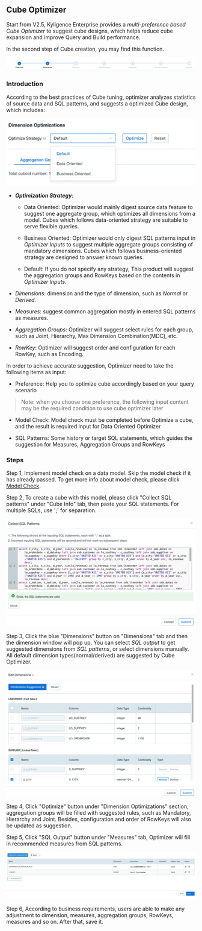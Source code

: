 ## Cube Optimizer

Start from V2.5, Kyligence Enterprise provides a *multi-preference based Cube Optimizer* to suggest cube designs, which helps reduce cube expansion and improve Query and Build performance.

In the second step of Cube creation, you may find this function.

![Creating cube process](images/Cube_optimizer/updated_en_0.png)



### Introduction

According to the best practices of Cube tuning, optimizer analyzes statistics of source data and SQL patterns, and suggests a optimized Cube design, which includes:

![Data Oriented](images/Cube_optimizer/updated_en_2.png)

- ***Optimization Strategy***: 
  - Data Oriented: Optimizer would mainly digest source data feature to suggest one aggregate group, which optimizes all dimensions from a model. Cubes which follows data-oriented strategy are suitable to serve flexible queries.

  - Business Oriented: Optimizer would only digest SQL patterns input in *Optimizer Inputs* to suggest multiple aggregate groups consisting of mandatory dimensions. Cubes which follows business-oriented strategy are designed to answer known queries.

  - Default: If you do not specify any strategy, This product will suggest the aggregation groups and RowKeys based on the contents in *Optimizer Inputs*.

- *Dimensions*: dimension and the type of dimension, such as *Normal* or *Derived.*
- *Measures*: suggest common aggregation mostly in entered SQL patterns as measures.
- *Aggregation Groups*: Optimizer will suggest select rules for each group, such as Joint, Hierarchy, Max Dimension Combination(MDC), etc.
- *RowKey*: Optimizer will suggest order and configuration for each RowKey, such as Encoding.



In order to achieve accurate suggestion, Optimizer need to take the following items as input:

- Preference: Help you to optimize cube accordingly based on your query scenario

> Note: when you choose one preference, the following input content may be the required condition to use cube optimizer later

- Model Check: Model check must be completed before Optimize a cube, and the result is required input for Data Oriented Optimizer

- SQL Patterns: Some history or target SQL statements, which guides the suggestion for Measures, Aggregation Groups and RowKeys



### Steps

Step 1, Implement model check on a data model. Skip the model check if it has already passed. To get more info about model check, please click [Model Check](model/model_design/model_check.en.md).

Step 2, To create a cube with this model, please click "Collect SQL patterns" under "Cube Info" tab, then paste your SQL statements. For multiple SQLs, use ';' for separation.

![Enter SQLs](images/Cube_optimizer/suggestion_sql.png)

Step 3, Click the blue "Dimensions" button on "Dimensions" tab and then the dimension window will pop up. You can select *SQL output* to get suggested dimensions from *SQL patterns*, or select dimensions manually. All default dimension types(normal/derived) are suggested by Cube Optimizer. 

![Set dimensions](images/Cube_optimizer/dimension.png)



Step 4, Click "Optimize" button under "Dimension Optimizations" section, aggregation groups will be filled with suggested rules, such as Mandatory, Hierarchy and Joint. Besides, configuration and order of RowKeys will also be updated as suggestion.

Step 5, Click "SQL Output" button under "Measures" tab, Optimizer will fill in recommended measures from SQL patterns.

![Set measures](images/Cube_optimizer/suggestion_measure.png)



Step 6, According to business requirements, users are able to make any adjustment to dimension, measures, aggregation groups, RowKeys, measures and so on. After that, save it.


